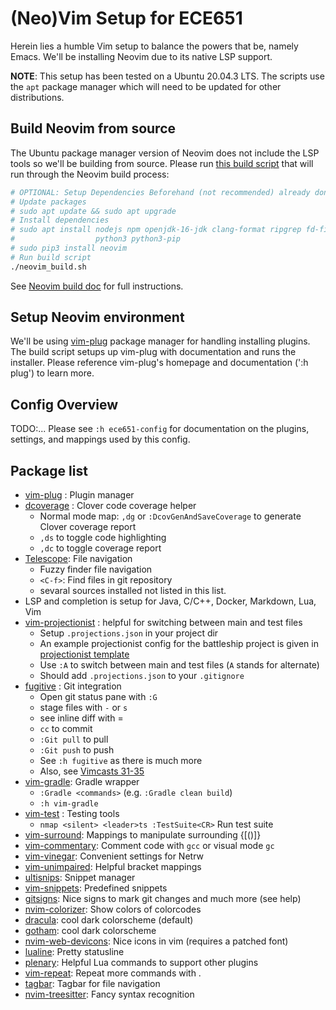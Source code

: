 # (Neo)Vim Setup for ECE651
Herein lies a humble Vim setup to balance the powers that be, namely Emacs.
We'll be installing Neovim due to its native LSP support.

__NOTE__: This setup has been tested on a Ubuntu 20.04.3 LTS. The scripts use the `apt`
package manager which will need to be updated for other distributions.

## Build Neovim from source
The Ubuntu package manager version of Neovim does not include the LSP tools so we'll be building from source.
Please run [this build script](./neovim_build.sh)  that will run through the Neovim build process:
```sh
# OPTIONAL: Setup Dependencies Beforehand (not recommended) already done in neovim_build.sh
# Update packages
# sudo apt update && sudo apt upgrade
# Install dependencies
# sudo apt install nodejs npm openjdk-16-jdk clang-format ripgrep fd-find \
#                  python3 python3-pip
# sudo pip3 install neovim
# Run build script
./neovim_build.sh
```
See [Neovim build doc](https://github.com/neovim/neovim/wiki/Building-Neovim#build-prerequisites) for full instructions.

## Setup Neovim environment
We'll be using [vim-plug](https://github.com/junegunn/vim-plug) package manager
for handling installing plugins. The build script setups up vim-plug with
documentation and runs the installer. Please reference vim-plug's homepage and
documentation (':h plug') to learn more.

## Config Overview
TODO:...
Please see `:h ece651-config` for documentation on the plugins, settings, and
mappings used by this config.

## Package list
- [vim-plug](https://github.com/junegunn/vim-plug) : Plugin manager
- [dcoverage](https://github.com/rwl93/dcoverage) : Clover code coverage helper
    - Normal mode map: `,dg` or `:DcovGenAndSaveCoverage` to generate Clover coverage report
    - `,ds` to toggle code highlighting
    - `,dc` to toggle coverage report
- [Telescope](https://github.com/nvim-telescope/telescope.nvim): File navigation
    - Fuzzy finder file navigation
    - `<C-f>`: Find files in git repository
    - sevaral sources installed not listed in this list.
- LSP and completion is setup for Java, C/C++, Docker, Markdown, Lua, Vim
- [vim-projectionist](https://github.com/tpope/vim-projectionist) : helpful for switching between main and test files
    - Setup `.projections.json` in your project dir
    - An example projectionist config for the battleship project is given in [projectionist template](projections.json)
    - Use `:A` to switch between main and test files (`A` stands for alternate)
    - Should add `.projections.json` to your `.gitignore`
- [fugitive](https://github.com/tpope/vim-fugitive) : Git integration
    - Open git status pane with `:G`
    - stage files with `-` or `s`
    - see inline diff with =
    - `cc` to commit
    - `:Git pull` to pull
    - `:Git push` to push
    - See `:h fugitive` as there is much more
    - Also, see [Vimcasts 31-35](http://vimcasts.org/episodes/fugitive-vim---a-complement-to-command-line-git/)
- [vim-gradle](https://github.com/hdiniz/vim-gradle): Gradle wrapper
    - `:Gradle <commands>` (e.g. `:Gradle clean build`)
    - `:h vim-gradle`
- [vim-test](https://github.com/vim-test/vim-test) : Testing tools
    - `nmap <silent> <leader>ts :TestSuite<CR>` Run test suite
- [vim-surround](https://github.com/tpope/vim-surround): Mappings to manipulate surrounding {[()]}
- [vim-commentary](https://github.com/tpope/vim-commentary): Comment code with `gcc` or visual mode `gc`
- [vim-vinegar](https://github.com/tpope/vim-vinegar): Convenient settings for Netrw
- [vim-unimpaired](https://github.com/tpope/vim-unimpaired): Helpful bracket mappings
- [ultisnips](https://github.com/SirVer/ultisnips): Snippet manager
- [vim-snippets](https://github.com/honza/vim-snippets): Predefined snippets
- [gitsigns](https://github.com/lewis6991/gitsigns.nvim): Nice signs to mark git changes and much more (see help)
- [nvim-colorizer](https://github.com/norcalli/nvim-colorizer.lua): Show colors of colorcodes
- [dracula](https://github.com/dracula): cool dark colorscheme (default)
- [gotham](https://github.com/gotham): cool dark colorscheme
- [nvim-web-devicons](https://github.com/nvim-web-devicons): Nice icons in vim (requires a patched font)
- [lualine](https://github.com/lualine.nvim): Pretty statusline
- [plenary](https://github.com/plenary.nvim): Helpful Lua commands to support other plugins
- [vim-repeat](https://github.com/tpope/vim-repeat): Repeat more commands with .
- [tagbar](https://github.com/preservim/tagbar): Tagbar for file navigation
- [nvim-treesitter](https://github.com/nvim-treesitter/nvim-treesitter): Fancy syntax recognition
